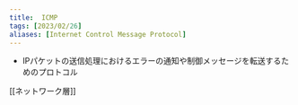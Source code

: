 ```yaml
---
title:  ICMP
tags: [2023/02/26]
aliases: [Internet Control Message Protocol]
---
```


- IPパケットの送信処理におけるエラーの通知や制御メッセージを転送するためのプロトコル

[[ネットワーク層]]